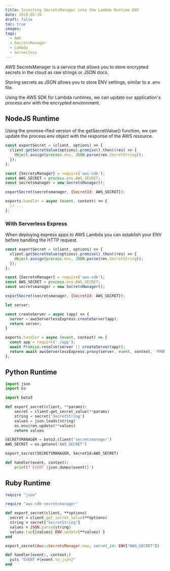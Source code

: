 ```yaml
---
title: Injecting SecretsManager into the Lambda Runtime ENV
date: 2019-02-10
draft: false
toc: true
images:
tags:
  - AWS
  - SecretsManager
  - Lambda
  - Serverless
---
```


AWS SecretsManager is a service that allows you to store encrypted secrets in the cloud as raw strings or JSON docs.

Storing secrets as JSON allows you to store ENV settings, similar to a .env file.

Using the AWS SDK for Lambda runtimes, we can update our application's process.env with the encrypted environment.

## NodeJS Runtime

Using the promise-ified version of the getSecretValue() function, we can update the process.env object with the response of the AWS resource.

```javascript
const exportSecret = (client, options) => {
  client.getSecretValue(options).promise().then((res) => {
    Object.assign(process.env, JSON.parse(res.SecretString));
  });
};

const {SecretsManager} = require('aws-sdk');
const AWS_SECRET = process.env.AWS_SECRET;
const secretsmanager = new SecretsManager();

exportSecret(secretsmanager, {SecretId: AWS_SECRET});

exports.handler = async (event, context) => {
  // ...
};
```

### With Serverless Express

When deploying express apps to AWS Lambda you can establish your ENV before handling the HTTP request.

```javascript
const exportSecret = (client, options) => {
  client.getSecretValue(options).promise().then((res) => {
    Object.assign(process.env, JSON.parse(res.SecretString));
  });
};

const {SecretsManager} = require('aws-sdk');
const AWS_SECRET = process.env.AWS_SECRET;
const secretsmanager = new SecretsManager();

exportSecret(secretsmanager, {SecretId: AWS_SECRET});

let server;

const createServer = async (app) => {
  server = awsServerlessExpress.createServer(app);
  return server;
}

exports.handler = async (event, context) => {
  const app = require('./app');
  await Promise.resolve(server || createServer(app));
  return await awsServerlessExpress.proxy(server, event, context, 'PROMISE').promise;
};
```

## Python Runtime

```python
import json
import os

import boto3

def export_secret(client, **params):
    secret = client.get_secret_value(**params)
    string = secret['SecretString']
    values = json.loads(string)
    os.environ.update(**values)
    return values

SECRETSMANAGER = boto3.client('secretsmanager')
AWS_SECRET = os.getenv('AWS_SECRET')

export_secret(SECRETSMANAGER, SecretId=AWS_SECRET)

def handler(event, context):
    print(f'EVENT {json.dumps(event)}')
```

## Ruby Runtime

```ruby
require "json"

require "aws-sdk-secretsmanager"

def export_secret(client, **options)
  secret = client.get_secret_value(**options)
  string = secret["SecretString"]
  values = JSON.parse(string)
  values.tap{|values| ENV.update(**values) }
end

export_secret(Aws::SecretsManager.new, secret_id: ENV["AWS_SECRET"])

def handler(event:, context:)
  puts "EVENT #{event.to_json}"
end
```

